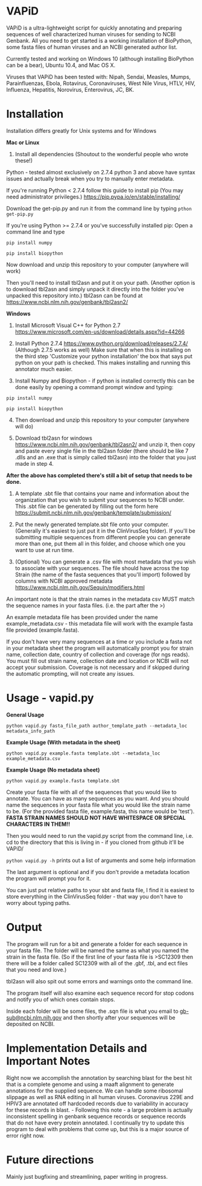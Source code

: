 # VAPiD
VAPiD is a ultra-lightweight script for quickly annotating and preparing sequences of well characterized human viruses for sending to NCBI Genbank. All you need to get started is a working installation of BioPython, some fasta files of human viruses and an NCBI generated author list.

Currently tested and working on Windows 10 (although installing BioPython can be a bear), Ubuntu 10.4, and Mac OS X.

Viruses that VAPiD has been tested with:
Nipah, Sendai, Measles, Mumps, Parainfluenzas, Ebola, Rotavirus, Coronaviruses, West Nile Virus, HTLV, HIV, Influenza, Hepatitis, Norovirus, Enterovirus, JC, BK. 

# Installation
Installation differs greatly for Unix systems and for Windows

**Mac or Linux**

1. Install all dependencies (Shoutout to the wonderful people who wrote these!)

Python - tested almost exclusively on 2.7.4 python 3 and above have syntax issues and actually break when you try to manually enter metadata.

If you're running Python < 2.7.4 follow this guide to install pip (You may need administrator privileges.)
https://pip.pypa.io/en/stable/installing/ 

Download the get-pip.py and run it from the command line by typing `pthon get-pip.py`

If you're using Python >= 2.7.4 or you've successfully installed pip:
Open a command line and type

`pip install numpy`

`pip install biopython`

Now download and unzip this repository to your computer (anywhere will work)

Then you'll need to install tbl2asn and put it on your path. (Another option is to download tbl2asn and simply unpack it directly into the folder you've unpacked this repository into.) 
tbl2asn can be found at https://www.ncbi.nlm.nih.gov/genbank/tbl2asn2/

**Windows**

1. Install Microsoft Visual C++ for Python 2.7 https://www.microsoft.com/en-us/download/details.aspx?id=44266
2. Install Python 2.7.4 https://www.python.org/download/releases/2.7.4/ (Although 2.7.5 works as well)
  Make sure that when this is installing on the third step 'Customize your python installation' the box that says put python on your path is checked. This makes installing and running this annotator much easier. 

3. Install Numpy and Biopython - if python is installed correctly this can be done easily by opening a command prompt window and typing:

`pip install numpy`

`pip install biopython`

4. Then download and unzip this repository to your computer (anywhere will do)

5. Download tbl2asn for windows https://www.ncbi.nlm.nih.gov/genbank/tbl2asn2/  and unzip it, then copy and paste every single file in the tbl2asn folder (there should be like 7 .dlls and an .exe that is simply called tbl2asn) into the folder that you just made in step 4. 

**After the above has completed there's still a bit of setup that needs to be done.** 

1. A template .sbt file that contains your name and information about the organization that you wish to submit your sequences to NCBI under. This .sbt file can be generated by filling out the form here https://submit.ncbi.nlm.nih.gov/genbank/template/submission/

2. Put the newly generated template.sbt file onto your computer. (Generally it's easiest to just put it in the ClinVirusSeq folder). If you'll be submitting multiple sequences from different people you can generate more than one, put them all in this folder, and choose which one you want to use at run time. 

3. (Optional)
You can generate a .csv file with most metadata that you wish to associate with your sequences. The file should have across the top Strain (the name of the fasta sequences that you'll import) followed by columns with NCBI approved metadata https://www.ncbi.nlm.nih.gov/Sequin/modifiers.html
 
An important note is that the strain names in the metadata csv MUST match the sequence names in your fasta files. (i.e. the part after the >) 

An example metadata file has been provided under the name example_metadata.csv - this metadata file will work with the example fasta file provided (example.fasta).

If you don't have very many sequences at a time or you include a fasta not in your metadata sheet the program will automatically prompt you for strain name, collection date, country of collection and coverage (for ngs reads). You must fill out strain name, collection date and location or NCBI will not accept your submission. Coverage is not necessary and if skipped during the automatic prompting, will not create any issues.

# Usage - vapid.py
**General Usage**

`python vapid.py fasta_file_path author_template_path --metadata_loc metadata_info_path`

**Example Usage (With metadata in the sheet)**

`python vapid.py example.fasta template.sbt --metadata_loc example_metadata.csv`

**Example Usage (No metadata sheet)**

`python vapid.py example.fasta template.sbt`


Create your fasta file with all of the sequences that you would like to annotate. You can have as many sequences as you want. And you should name the sequences in your fasta file what you would like the strain name to be. (For the provided fasta file, example.fasta, this name would be 'test'). **FASTA STRAIN NAMES SHOULD NOT HAVE WHITESPACE OR SPECIAL CHARACTERS IN THEM!!**

Then you would need to run the vapid.py script from the command line, i.e. cd to the directory that this is living in - if you cloned from github it'll be VAPiD/ 

`python vapid.py -h` prints out a list of arguments and some help information

The last argument is optional and if you don't provide a metadata location the program will prompt you for it.

You can just put relative paths to your sbt and fasta file, I find it is easiest to store everything in the ClinVirusSeq folder - that way you don't have to worry about typing paths. 

# Output

The program will run for a bit and generate a folder for each sequence in your fasta file. The folder will be named the same as what you named the strain in the fasta file. (So if the first line of your fasta file is >SC12309 then there will be a folder called SC12309 with all of the .gbf, .tbl, and ect files that you need and love.) 

tbl2asn will also spit out some errors and warnings onto the command line.

The program itself will also examine each sequence record for stop codons and notify you of which ones contain stops.

Inside each folder will be some files, the .sqn file is what you email to gb-sub@ncbi.nlm.nih.gov and then shortly after your sequences will be deposited on NCBI. 

# Implementation Details and Important Notes

Right now we accomplish the annotation by searching blast for the best hit that is a complete genome and using a maaft alignment to generate annotations for the supplied sequence. We can handle some ribosomal slippage as well as RNA editing in all human viruses. Coronavirus 229E and HPIV3 are annotated off hardcoded records due to variability in accuracy for these records in blast. - Following this note - a large problem is actually inconsistent spelling in genbank sequence records or sequence records that do not have every protein annotated. I continually try to update this program to deal with problems that come up, but this is a major source of error right now.


# Future directions
Mainly just bugfixing and streamlining, paper writing in progress.
